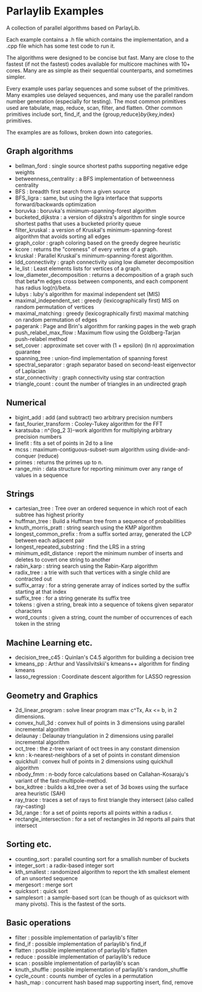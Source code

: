 # Parlaylib Examples

A collection of parallel algorithms based on ParlayLib.

Each example contains a .h file which contains the implementation, and
a .cpp file which has some test code to run it.

The algorithms were designed to be concise but fast.  Many are close
to the fastest (if not the fastest) codes available for multicore
machines with 10+ cores.  Many are as simple as their sequential
counterparts, and sometimes simpler.

Every example uses parlay sequences and some subset of the primitives.
Many examples use delayed sequences, and many use the parallel random
number generation (especially for testing).  The most common
primitives used are tabulate, map, reduce, scan, filter, and flatten.
Other common primitives include sort, find_if, and the
{group,reduce}_by_{key,index} primitives.

The examples are as follows, broken down into categories.

## Graph algorithms

- bellman_ford : single source shortest paths supporting negative edge weights
- betweenness_centrality : a BFS implementation of betweenness centrality
- BFS : breadth first search from a given source
- BFS_ligra : same, but using the ligra interface that supports forward/backwards optimization
- boruvka : boruvka's minimum-spanning-forest algorithm
- bucketed_dijkstra : a version of dijkstra's algorithm for single source shortest paths that uses a bucketed priority queue
- filter_kruskal : a version of Kruskal's minimum-spanning-forest algorithm that avoids sorting all edges
- graph_color : graph coloring based on the greedy degree heuristic
- kcore : returns the "coreness" of every vertex of a graph.
- kruskal : Parallel Kruskal's minimum-spanning-forest algorithm.
- ldd_connectivity : graph connectivity using low diameter decomposition
- le_list : Least elements lists for vertices of a graph.
- low_diameter_decomposition : returns a decomposition of a graph such that beta*m edges cross between components, and each component has radius log(n)/beta.
- lubys : luby's algorithm for maximal independent set (MIS)
- maximal_independent_set : greedy (lexicographically first) MIS on random permutation of vertices
- maximal_matching : greedy (lexicographically first) maximal matching on random permutation of edges
- pagerank : Page and Brin's algorithm for ranking pages in the web graph
- push_relabel_max_flow : Maximum flow using the Goldberg-Tarjan push-relabel method
- set_cover : approximate set cover with (1 + epsilon) (ln n) approximation guarantee
- spanning_tree : union-find implementation of spanning forest
- spectral_separator : graph separator based on second-least eigenvector of Laplacian
- star_connectivity : graph connectivity using star contraction
- triangle_count : count the number of triangles in an undirected graph

## Numerical
- bigint_add : add (and subtract) two arbitrary precision numbers
- fast_fourier_transform : Cooley-Tukey algorithm for the FFT
- karatsuba : n^{log_2 3}-work algorithm for multiplying arbitrary precision numbers
- linefit : fits a set of points in 2d to a line
- mcss : maximum-contiguous-subset-sum algorithm using divide-and-conquer (reduce)
- primes : returns the primes up to n.
- range_min : data structure for reporting minimum over any range of values in a sequence

## Strings
- cartesian_tree : Tree over an ordered sequence in which root of each subtree has highest priority
- huffman_tree : Build a Huffman tree from a sequence of probabilities
- knuth_morris_pratt : string search using the KMP algorithm
- longest_common_prefix : from a suffix sorted array, generated the LCP between each adjacent pair
- longest_repeated_substring : find the LRS in a string
- minimum_edit_distance : report the minimum number of inserts and deletes to covert one string to another
- rabin_karp : string search using the Rabin-Karp algorithm
- radix_tree : a trie with such that vertices with a single child are contracted out
- suffix_array : for a string generate array of indices sorted by the suffix starting at that index
- suffix_tree : for a string generate its suffix tree
- tokens : given a string, break into a sequence of tokens given separator characters
- word_counts : given a string, count the number of occurrences of each token in the string

## Machine Learning etc.

- decision_tree_c45 : Quinlan's C4.5 algorithm for building a decision tree
- kmeans_pp : Arthur and Vassilvitskii's kmeans++ algorithm for finding kmeans
- lasso_regression : Coordinate descent algorithm for LASSO regression

## Geometry and Graphics

- 2d_linear_program : solve linear program max c^Tx, Ax <= b, in 2 dimensions.
- convex_hull_3d : convex hull of points in 3 dimensions using parallel incremental algorithm
- delaunay : Delaunay triangulation in 2 dimensions using parallel incremental algorithm
- oct_tree : the z-tree variant of oct trees in any constant dimension
- knn : k-nearest-neighbors of a set of points in constant dimension
- quickhull : convex hull of points in 2 dimensions using quickhull algorithm
- nbody_fmm : n-body force calculations based on Callahan-Kosaraju's variant of the fast-multipole-method.
- box_kdtree : builds a kd_tree over a set of 3d boxes using the surface area heuristic (SAH)
- ray_trace : traces a set of rays to first triangle they intersect (also called ray-casting)
- 3d_range : for a set of points reports all points within a radius r.
- rectangle_intersection : for a set of rectangles in 3d reports all pairs that intersect

## Sorting etc.

- counting_sort : parallel counting sort for a smallish number of buckets
- integer_sort : a radix-based integer sort
- kth_smallest : randomized algorithm to report the kth smallest element of an unsorted sequence
- mergesort : merge sort
- quicksort : quick sort
- samplesort : a sample-based sort (can be though of as quicksort with many pivots).  This is the fastest of the sorts.

## Basic operations

- filter : possible implementation of parlaylib's filter
- find_if : possible implementation of parlaylib's find_if
- flatten : possible implementation of parlaylib's flatten
- reduce : possible implementation of parlaylib's reduce
- scan : possible implementation of parlaylib's scan
- knuth_shuffle : possible implementation of parlaylib's random_shuffle
- cycle_count : counts number of cycles in a permutation
- hash_map : concurrent hash based map supporting insert, find, remove
